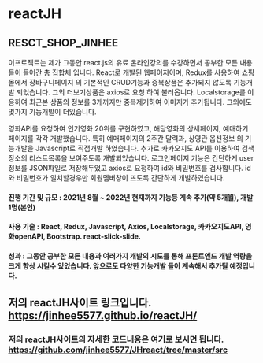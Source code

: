 # reactJH
## RESCT_SHOP_JINHEE
이프로젝트는 제가 그동안 react.js의 유료 온라인강의를 수강하면서 공부한 모든 내용들이 들어간 총 집합체 입니다. 
React로 개발된 웹페이지이며, Redux를 사용하여 쇼핑몰에서 장바구니페이지 의 기본적인 CRUD기능과 중복상품은 추가되지 않도록 기능개발 되었습니다. 
그외 더보기상품은 axios로 요청 하여 불러옵니다. Localstorage를 이용하여 최근본 상품의 정보를 3개까지만 중복제거하여 이미지가 추가됩니다.
그외에도 몇가지 기능개발이 더있습니다. 

영화API를 요청하여 인기영화 20위를 구현하였고, 해당영화의 상세페이지, 예매하기 페이지를 각각 개발했습니다.
특히 예매페이지의 2주간 달력과, 상영관 옵션정보 의 기능개발을 Javascript로 직접개발 하였습니다.
추가로 카카오지도 API를 이용하여 검색장소의 리스트목록을 보여주도록 개발되었습니다.
로그인페이지 기능은 간단하게 user정보를 JSON파일로 저장해두었고 axios로 요청하여 id와 비밀번호를 검사합니다. 
id와 비밀번호가 일치할경우만 회원멤버창이 뜨도록 간단하게 개발하였습니다.


#### 진행 기간 및 규모 : 2021년 8월 ~ 2022년 현재까지 기능등 계속 추가(약 5개월), 개발 1명(본인)
#### 사용 기술 : React, Redux, Javascript, Axios, Localstorage, 카카오지도API, 영화openAPI, Bootstrap. react-slick-slide.
#### 성과 : 그동안 공부한 모든 내용과 여러가지 개발의 시도를 통해 프론트엔드 개발 역량을 크게 향상 시킬수 있었습니다. 앞으로도 다양한 기능개발 들이 계속해서 추가될 예정입니다.

## 저의 reactJH사이트 링크입니다. https://jinhee5577.github.io/reactJH/
### 저의 reactJH사이트의 자세한 코드내용은 여기로 보시면 됩니다. https://github.com/jinhee5577/JHreact/tree/master/src 
